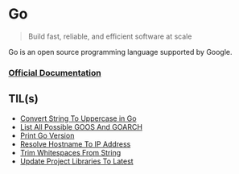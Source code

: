 # Go

> Build fast, reliable, and efficient software at scale

Go is an open source programming language supported by Google.

### [Official Documentation](https://go.dev/doc/)

## TIL(s)

- [Convert String To Uppercase in Go](convert-string-to-uppercase.md)
- [List All Possible GOOS And GOARCH](list-all-possible-goos-and-goarch.md)
- [Print Go Version](print-go-version.md)
- [Resolve Hostname To IP Address](resolve-hostname-to-ip-address.md)
- [Trim Whitespaces From String](trim-whitespaces-from-string.md)
- [Update Project Libraries To Latest](update-project-libraries-to-latest.md)
